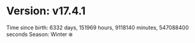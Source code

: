 # Version: v17.4.1
Time since birth: 6332 days, 151969 hours, 9118140 minutes, 547088400 seconds
Season: Winter ❄️
